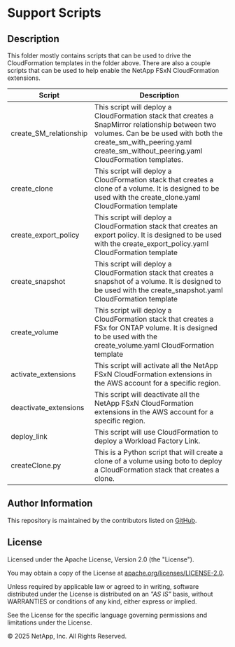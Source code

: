# Support Scripts

## Description
This folder mostly contains scripts that can be used to drive the CloudFormation templates in the folder above.
There are also a couple scripts that can be used to help enable the NetApp FSxN CloudFormation extensions.

| Script | Description |
| ------ | ----------- |
|create_SM_relationship| This script will deploy a CloudFormation stack that creates a SnapMirror relationship between two volumes. Can be be used with both the create_sm_with_peering.yaml create_sm_without_peering.yaml CloudFormation templates. |
|create_clone| This script will deploy a CloudFormation stack that creates a clone of a volume. It is designed to be used with the create_clone.yaml CloudFormation template|
|create_export_policy| This script will deploy a CloudFormation stack that creates an export policy. It is designed to be used with the create_export_policy.yaml CloudFormation template|
|create_snapshot| This script will deploy a CloudFormation stack that creates a snapshot of a volume. It is designed to be used with the create_snapshot.yaml CloudFormation template|
|create_volume| This script will deploy a CloudFormation stack that creates a FSx for ONTAP volume. It is designed to be used with the create_volume.yaml CloudFormation template |
|activate_extensions| This script will activate all the NetApp FSxN CloudFormation extensions in the AWS account for a specific region.|
|deactivate_extensions | This script will deactivate all the NetApp FSxN CloudFormation extensions in the AWS account for a specific region.|
|deploy_link | This script will use CloudFormation to deploy a Workload Factory Link.|
|createClone.py | This is a Python script that will create a clone of a volume using boto to deploy a CloudFormation stack that creates a clone.|

## Author Information

This repository is maintained by the contributors listed on [GitHub](https://github.com/NetApp/FSx-ONTAP-samples-scripts/graphs/contributors).

## License

Licensed under the Apache License, Version 2.0 (the "License").

You may obtain a copy of the License at [apache.org/licenses/LICENSE-2.0](http://www.apache.org/licenses/LICENSE-2.0).

Unless required by applicable law or agreed to in writing, software distributed under the License is distributed on an _"AS IS"_ basis, without WARRANTIES or conditions of any kind, either express or implied.

See the License for the specific language governing permissions and limitations under the License.

© 2025 NetApp, Inc. All Rights Reserved.
